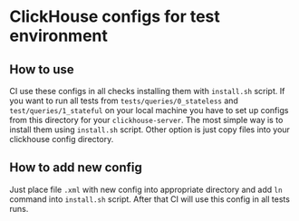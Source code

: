 # ClickHouse configs for test environment

## How to use
CI use these configs in all checks installing them with `install.sh` script. If you want to run all tests from `tests/queries/0_stateless` and `test/queries/1_stateful` on your local machine you have to set up configs from this directory for your `clickhouse-server`. The most simple way is to install them using `install.sh` script. Other option is just copy files into your clickhouse config directory.

## How to add new config

Just place file `.xml` with new config into appropriate directory and add `ln` command into `install.sh` script. After that CI will use this config in all tests runs.
